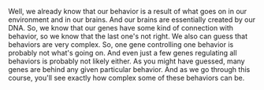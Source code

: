 Well, we already know that our behavior is a result of what goes on in our
environment and in our brains. And our brains are essentially created by our
DNA. So, we know that our genes have some kind of connection with behavior, so
we know that the last one's not right. We also can guess that behaviors are
very complex. So, one gene controlling one behavior is probably not what's
going on. And even just a few genes regulating all behaviors is probably not
likely either. As you might have guessed, many genes are behind any given
particular behavior. And as we go through this course, you'll see exactly how
complex some of these behaviors can be.

